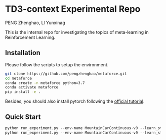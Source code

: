 # TD3-context Experimental Repo

PENG Zhenghao, LI Yunxinag

This is the internal repo for investigating the topics of meta-learning in Reinforcement Learning.

## Installation

Please follow the scripts to setup the environment.

```bash
git clone https://github.com/pengzhenghao/metaforce.git
cd metaforce
conda create -n metaforce python=3.7
conda activate metaforce
pip install -e .
```

Besides, you should also install pytorch following the [official tutorial](https://pytorch.org/get-started/locally/).

## Quick Start

```python
python run_experiment.py --env-name MountainCarContinuous-v0 --learn_start 2000 --context-mode "random" --batch_size 64
python run_experiment.py --env-name MountainCarContinuous-v0 --learn_start 2000 --context-mode "disable" --batch_size 64
```